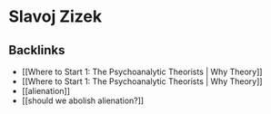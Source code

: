 # Slavoj Zizek



## Backlinks

-   [[Where to Start 1: The Psychoanalytic Theorists | Why Theory]]
-   [[Where to Start 1: The Psychoanalytic Theorists | Why Theory]]
-   [[alienation]]
-   [[should we abolish alienation?]]
